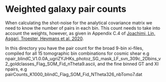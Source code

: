 # Weighted galaxy pair counts

When calculating the shot-noise for the analytical covariance matrix we need to know the number of pairs in each bin.  This count needs to take into account the weights, however, as given in Appendix C.4 of [Joachimi, Lin, Asgari, Troester, Heymans et al. 2020][1].

In this directory you have the pair count for the broad 9-bin xi-files, compiled for all 15 tomographic bin combinations for cosmic shear e.g npair_blindC_V1.0.0A_ugriZYJHKs_photoz_SG_mask_LF_svn_309c_2Dbins_v2_goldclasses_Flag_SOM_Fid_nTheta9.ascii,   and the fine binned GT and XI npairs, e.g pairCounts_K1000_blindC_Flag_SOM_Fid_NTheta326_nbTomo7.dat

[1]: https://arxiv.org/pdf/2007.01844.pdf "Joachimi et al."
